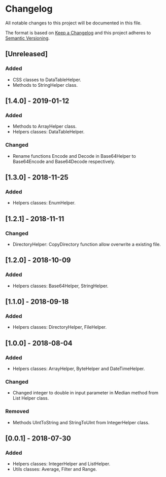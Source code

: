 # Changelog
All notable changes to this project will be documented in this file.

The format is based on [Keep a Changelog](http://keepachangelog.com/en/1.0.0/)
and this project adheres to [Semantic Versioning](http://semver.org/spec/v2.0.0.html).

## [Unreleased]
### Added
 - CSS classes to DataTableHelper.
 - Methods to StringHelper class.

## [1.4.0] - 2019-01-12
### Added
- Methods to ArrayHelper class.
- Helpers classes: DataTableHelper.

### Changed
- Rename functions Encode and Decode in Base64Helper to Base64Encode and Base64Decode respectively.

## [1.3.0] - 2018-11-25
### Added
- Helpers classes: EnumHelper.

## [1.2.1] - 2018-11-11
### Changed
- DirectoryHelper: CopyDirectory function allow overwrite a existing file.

## [1.2.0] - 2018-10-09
### Added
- Helpers classes: Base64Helper, StringHelper.

## [1.1.0] - 2018-09-18
### Added
- Helpers classes: DirectoryHelper, FileHelper.

## [1.0.0] - 2018-08-04
### Added
- Helpers classes: ArrayHelper, ByteHelper and DateTimeHelper.

### Changed
- Changed integer to double in input parameter in Median method from List Helper class.

### Removed
- Methods UIntToString and StringToUInt from IntegerHelper class.

## [0.0.1] - 2018-07-30
### Added
- Helpers classes: IntegerHelper and ListHelper.
- Utils classes: Average, Filter and Range.
